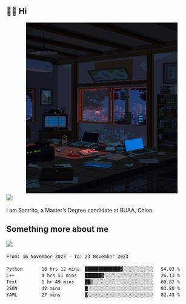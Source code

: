 ## 👋🏻 Hi

<div align="center">
<img alt="GIF" src="https://github.com/xiangsam/xiangsam/blob/271390e4ab50820a4594e3cb94b7ffaa6293de72/0_0EUAvTumWsRa2k6F.gif" width=400 height=450/>
</div>

<a href="https://github.com/xiangsam">
  <img src="https://komarev.com/ghpvc/?username=xiangsam&style=flat-square" />
</a>

I am Samrito, a Master’s Degree candidate at BUAA, China.


## Something more about me
<a href="https://github.com/xiangsam">
  <img src="https://github-readme-stats.vercel.app/api?username=xiangsam&show_icons=true&hide_border=true" />
</a>

<!--
<a href="https://github.com/xiangsam">
  <img src="https://github-readme-stats.vercel.app/api/top-langs/?username=xiangsam&layout=compact" />
</a>
-->

<!--START_SECTION:waka-->

```txt
From: 16 November 2023 - To: 23 November 2023

Python       10 hrs 12 mins  █████████████▓░░░░░░░░░░░   54.83 %
C++          4 hrs 51 mins   ██████▓░░░░░░░░░░░░░░░░░░   26.13 %
Text         1 hr 49 mins    ██▒░░░░░░░░░░░░░░░░░░░░░░   09.82 %
JSON         42 mins         █░░░░░░░░░░░░░░░░░░░░░░░░   03.80 %
YAML         27 mins         ▓░░░░░░░░░░░░░░░░░░░░░░░░   02.43 %
```

<!--END_SECTION:waka-->

<!---
xiangsam/xiangsam is a ✨ special ✨ repository because its `README.md` (this file) appears on your GitHub profile.
You can click the Preview link to take a look at your changes.
--->
